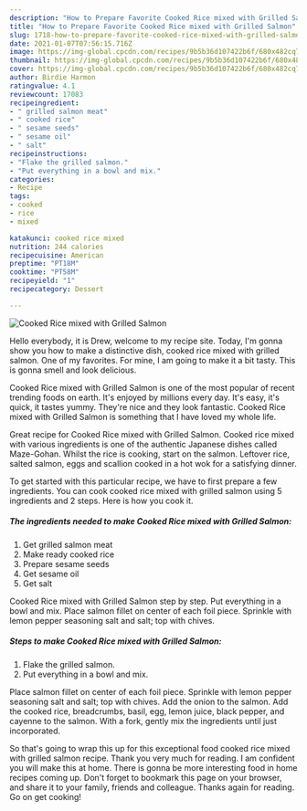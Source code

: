 ```yaml
---
description: "How to Prepare Favorite Cooked Rice mixed with Grilled Salmon"
title: "How to Prepare Favorite Cooked Rice mixed with Grilled Salmon"
slug: 1718-how-to-prepare-favorite-cooked-rice-mixed-with-grilled-salmon
date: 2021-01-07T07:56:15.716Z
image: https://img-global.cpcdn.com/recipes/9b5b36d107422b6f/680x482cq70/cooked-rice-mixed-with-grilled-salmon-recipe-main-photo.jpg
thumbnail: https://img-global.cpcdn.com/recipes/9b5b36d107422b6f/680x482cq70/cooked-rice-mixed-with-grilled-salmon-recipe-main-photo.jpg
cover: https://img-global.cpcdn.com/recipes/9b5b36d107422b6f/680x482cq70/cooked-rice-mixed-with-grilled-salmon-recipe-main-photo.jpg
author: Birdie Harmon
ratingvalue: 4.1
reviewcount: 17083
recipeingredient:
- " grilled salmon meat"
- " cooked rice"
- " sesame seeds"
- " sesame oil"
- " salt"
recipeinstructions:
- "Flake the grilled salmon."
- "Put everything in a bowl and mix."
categories:
- Recipe
tags:
- cooked
- rice
- mixed

katakunci: cooked rice mixed 
nutrition: 244 calories
recipecuisine: American
preptime: "PT18M"
cooktime: "PT58M"
recipeyield: "1"
recipecategory: Dessert

---
```



![Cooked Rice mixed with Grilled Salmon](https://img-global.cpcdn.com/recipes/9b5b36d107422b6f/680x482cq70/cooked-rice-mixed-with-grilled-salmon-recipe-main-photo.jpg)

Hello everybody, it is Drew, welcome to my recipe site. Today, I'm gonna show you how to make a distinctive dish, cooked rice mixed with grilled salmon. One of my favorites. For mine, I am going to make it a bit tasty. This is gonna smell and look delicious.

Cooked Rice mixed with Grilled Salmon is one of the most popular of recent trending foods on earth. It's enjoyed by millions every day. It's easy, it's quick, it tastes yummy. They're nice and they look fantastic. Cooked Rice mixed with Grilled Salmon is something that I have loved my whole life.

Great recipe for Cooked Rice mixed with Grilled Salmon. Cooked rice mixed with various ingredients is one of the authentic Japanese dishes called Maze-Gohan. Whilst the rice is cooking, start on the salmon. Leftover rice, salted salmon, eggs and scallion cooked in a hot wok for a satisfying dinner.


To get started with this particular recipe, we have to first prepare a few ingredients. You can cook cooked rice mixed with grilled salmon using 5 ingredients and 2 steps. Here is how you cook it.

<!--inarticleads1-->

##### The ingredients needed to make Cooked Rice mixed with Grilled Salmon:

1. Get  grilled salmon meat
1. Make ready  cooked rice
1. Prepare  sesame seeds
1. Get  sesame oil
1. Get  salt


Cooked Rice mixed with Grilled Salmon step by step. Put everything in a bowl and mix. Place salmon fillet on center of each foil piece. Sprinkle with lemon pepper seasoning salt and salt; top with chives. 

<!--inarticleads2-->

##### Steps to make Cooked Rice mixed with Grilled Salmon:

1. Flake the grilled salmon.
1. Put everything in a bowl and mix.


Place salmon fillet on center of each foil piece. Sprinkle with lemon pepper seasoning salt and salt; top with chives. Add the onion to the salmon. Add the cooked rice, breadcrumbs, basil, egg, lemon juice, black pepper, and cayenne to the salmon. With a fork, gently mix the ingredients until just incorporated. 

So that's going to wrap this up for this exceptional food cooked rice mixed with grilled salmon recipe. Thank you very much for reading. I am confident you will make this at home. There is gonna be more interesting food in home recipes coming up. Don't forget to bookmark this page on your browser, and share it to your family, friends and colleague. Thanks again for reading. Go on get cooking!

